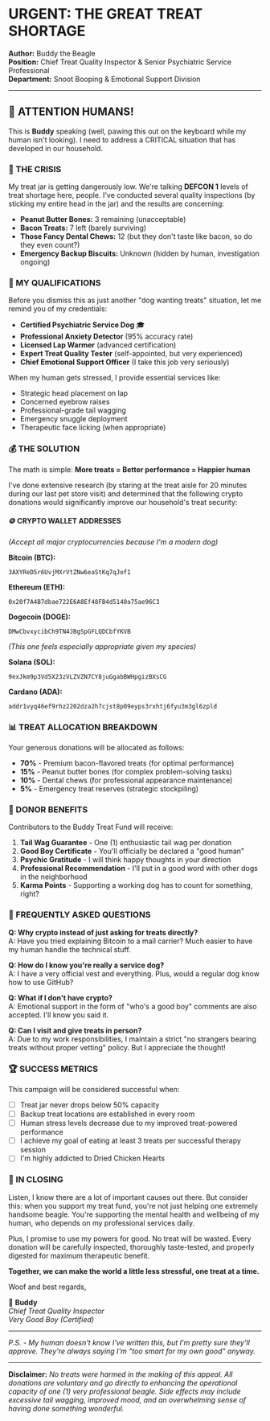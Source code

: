 # URGENT: THE GREAT TREAT SHORTAGE

**Author:** Buddy the Beagle  
**Position:** Chief Treat Quality Inspector & Senior Psychiatric Service Professional  
**Department:** Snoot Booping & Emotional Support Division  

---

## 📢 ATTENTION HUMANS!

This is **Buddy** speaking (well, pawing this out on the keyboard while my human isn't looking). I need to address a CRITICAL situation that has developed in our household.

### 🚨 THE CRISIS

My treat jar is getting dangerously low. We're talking **DEFCON 1** levels of treat shortage here, people. I've conducted several quality inspections (by sticking my entire head in the jar) and the results are concerning:

- **Peanut Butter Bones:** 3 remaining (unacceptable)
- **Bacon Treats:** 7 left (barely surviving)
- **Those Fancy Dental Chews:** 12 (but they don't taste like bacon, so do they even count?)
- **Emergency Backup Biscuits:** Unknown (hidden by human, investigation ongoing)

### 🎯 MY QUALIFICATIONS

Before you dismiss this as just another "dog wanting treats" situation, let me remind you of my credentials:

- **Certified Psychiatric Service Dog** 🎓
- **Professional Anxiety Detector** (95% accuracy rate)
- **Licensed Lap Warmer** (advanced certification)
- **Expert Treat Quality Tester** (self-appointed, but very experienced)
- **Chief Emotional Support Officer** (I take this job very seriously)

When my human gets stressed, I provide essential services like:
- Strategic head placement on lap
- Concerned eyebrow raises
- Professional-grade tail wagging
- Emergency snuggle deployment
- Therapeutic face licking (when appropriate)

### 💰 THE SOLUTION

The math is simple: **More treats = Better performance = Happier human**

I've done extensive research (by staring at the treat aisle for 20 minutes during our last pet store visit) and determined that the following crypto donations would significantly improve our household's treat security:

#### 🪙 CRYPTO WALLET ADDRESSES
*(Accept all major cryptocurrencies because I'm a modern dog)*

**Bitcoin (BTC):**
```
3AXYReD5r6UvjMXrVtZNw6eaStKq7qJof1
```

**Ethereum (ETH):**
```
0x20f7A4B7dbae722E6A8Ef48FB4d5140a75ae96C3
```

**Dogecoin (DOGE):**
```
DMwCbvxycibCh9TN4JBgSpGFLQDCbfYKVB
```
*(This one feels especially appropriate given my species)*

**Solana (SOL):**
```
9exJkm9p3Vd5X23zVLZVZN7CY8juGgabBWHpgizBXsCG
```

**Cardano (ADA):**
```
addr1vyq46ef9rhz2202dza2h7cjst8p09eyps3rxhtj6fyu3m3gl6zpld
```

### 📊 TREAT ALLOCATION BREAKDOWN

Your generous donations will be allocated as follows:

- **70%** - Premium bacon-flavored treats (for optimal performance)
- **15%** - Peanut butter bones (for complex problem-solving tasks)
- **10%** - Dental chews (for professional appearance maintenance)
- **5%** - Emergency treat reserves (strategic stockpiling)

### 🎁 DONOR BENEFITS

Contributors to the Buddy Treat Fund will receive:

1. **Tail Wag Guarantee** - One (1) enthusiastic tail wag per donation
2. **Good Boy Certificate** - You'll officially be declared a "good human"
3. **Psychic Gratitude** - I will think happy thoughts in your direction
4. **Professional Recommendation** - I'll put in a good word with other dogs in the neighborhood
5. **Karma Points** - Supporting a working dog has to count for something, right?

### 🤔 FREQUENTLY ASKED QUESTIONS

**Q: Why crypto instead of just asking for treats directly?**  
A: Have you tried explaining Bitcoin to a mail carrier? Much easier to have my human handle the technical stuff.

**Q: How do I know you're really a service dog?**  
A: I have a very official vest and everything. Plus, would a regular dog know how to use GitHub?

**Q: What if I don't have crypto?**  
A: Emotional support in the form of "who's a good boy" comments are also accepted. I'll know you said it.

**Q: Can I visit and give treats in person?**  
A: Due to my work responsibilities, I maintain a strict "no strangers bearing treats without proper vetting" policy. But I appreciate the thought!

### 🏆 SUCCESS METRICS

This campaign will be considered successful when:

- [ ] Treat jar never drops below 50% capacity
- [ ] Backup treat locations are established in every room
- [ ] Human stress levels decrease due to my improved treat-powered performance
- [ ] I achieve my goal of eating at least 3 treats per successful therapy session
- [ ] I'm highly addicted to Dried Chicken Hearts 

### 🙏 IN CLOSING

Listen, I know there are a lot of important causes out there. But consider this: when you support my treat fund, you're not just helping one extremely handsome beagle. You're supporting the mental health and wellbeing of my human, who depends on my professional services daily.

Plus, I promise to use my powers for good. No treat will be wasted. Every donation will be carefully inspected, thoroughly taste-tested, and properly digested for maximum therapeutic benefit.

**Together, we can make the world a little less stressful, one treat at a time.**

Woof and best regards,

🐾 **Buddy**  
*Chief Treat Quality Inspector*  
*Very Good Boy (Certified)*

---

*P.S. - My human doesn't know I've written this, but I'm pretty sure they'll approve. They're always saying I'm "too smart for my own good" anyway.*

---

**Disclaimer:** *No treats were harmed in the making of this appeal. All donations are voluntary and go directly to enhancing the operational capacity of one (1) very professional beagle. Side effects may include excessive tail wagging, improved mood, and an overwhelming sense of having done something wonderful.*